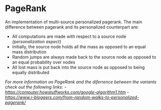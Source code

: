 # PageRank

An implementation of multi-source personalized pagerank. The main difference between pagerank and its personalized counterpart are:
- All computations are made with respect to a source node *(personalization aspect)*
- Initially, the source node holds all the mass as opposed to an equal mass distribution 
- Random jumps are always made back to the source node as opposed to an equal probability over nodes
- All lost mass is put back into the source node as opposed to being equally distributed

*For more information on PageRank and the diferrence between the variants check out the following links:*
*- https://computer.howstuffworks.com/google-algorithm1.htm*
*- https://www.r-bloggers.com/from-random-walks-to-personalized-pagerank/*

